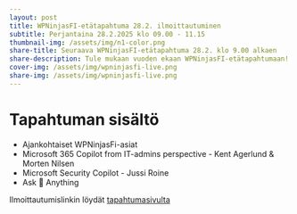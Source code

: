 ```yaml
---
layout: post
title: WPNinjasFI-etätapahtuma 28.2. ilmoittautuminen
subtitle: Perjantaina 28.2.2025 klo 09.00 - 11.15
thumbnail-img: /assets/img/n1-color.png
share-title: Seuraava WPNinjasFI-etätapahtuma 28.2. klo 9.00 alkaen
share-description: Tule mukaan vuoden ekaan WPNinjasFI-etätapahtumaan! Juttua mm. Microsoft 365 sekä Security Copiloteista.
cover-img: /assets/img/wpninjasfi-live.png
share-img: /assets/img/wpninjasfi-live.png
--- 
```

# Tapahtuman sisältö
- Ajankohtaiset WPNinjasFi-asiat
- Microsoft 365 Copilot from IT-admins perspective - Kent Agerlund & Morten Nilsen
- Microsoft Security Copilot - Jussi Roine
- Ask 🥷 Anything

Ilmoittautumislinkin löydät [tapahtumasivulta](../tapahtumat)

